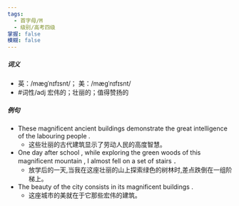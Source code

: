 ```yaml
---
tags:
  - 首字母/M
  - 级别/高考四级
掌握: false
模糊: false
---
```

##### 词义
- 英：/mæɡˈnɪfɪsnt/； 美：/mæɡˈnɪfɪsnt/
- #词性/adj  宏伟的；壮丽的；值得赞扬的
##### 例句
- These magnificent ancient buildings demonstrate the great intelligence of the labouring people .
	- 这些壮丽的古代建筑显示了劳动人民的高度智慧。
- One day after school , while exploring the green woods of this magnificent mountain , I almost fell on a set of stairs ．
	- 放学后的一天,当我在这座壮丽的山上探索绿色的树林时,差点跌倒在一组阶梯上。
- The beauty of the city consists in its magnificent buildings .
	- 这座城市的美就在于它那些宏伟的建筑。

